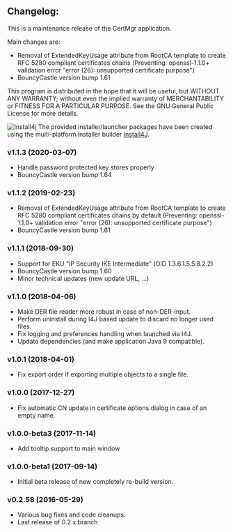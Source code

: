 ## Changelog:
This is a maintenance release of the CertMgr application.

Main changes are:
* Removal of ExtendedKeyUsage attribute from RootCA template to create RFC 5280 compliant certificates chains (Preventing: openssl-1.1.0+ validation error "error (26): unsupported certificate purpose")
* BouncyCastle version bump 1.61

This program is distributed in the hope that it will be useful,
but WITHOUT ANY WARRANTY; without even the implied warranty of
MERCHANTABILITY or FITNESS FOR A PARTICULAR PURPOSE.  See the
GNU General Public License for more details.

![Install4j](http://certmgr.carne.de/install4j_small.png) The provided installer/launcher packages have been created using the multi-platform installer builder [Install4J](https://www.ej-technologies.com/products/install4j/overview.html).

### v1.1.3 (2020-03-07)
* Handle password protected key stores properly
* BouncyCastle version bump 1.64

### v1.1.2 (2019-02-23)
* Removal of ExtendedKeyUsage attribute from RootCA template to create RFC 5280 compliant certificates chains by default (Preventing: openssl-1.1.0+ validation error "error (26): unsupported certificate purpose")
* BouncyCastle version bump 1.61

### v1.1.1 (2018-09-30)
* Support for EKU "IP Security IKE Intermediate" (OID 1.3.6.1.5.5.8.2.2) 
* BouncyCastle version bump 1.60
* Minor technical updates (new update URL, ...)

### v1.1.0 (2018-04-06)
* Make DER file reader more robust in case of non-DER-input.
* Perform uninstall during I4J based update to discard no longer used files.
* Fix logging and preferences handling when launched via I4J.
* Update dependencies (and make application Java 9 compatible).

### v1.0.1 (2018-04-01)
* Fix export order if exporting multiple objects to a single file.

### v1.0.0 (2017-12-27)
* Fix automatic CN update in certificate options dialog in case of an empty name.

### v1.0.0-beta3 (2017-11-14)
* Add tooltip support to main window

### v1.0.0-beta1 (2017-09-14)
* Initial beta release of new completely re-build version.

### v0.2.58 (2016-05-29)
* Various bug fixes and code cleanups.
* Last release of 0.2.x branch
